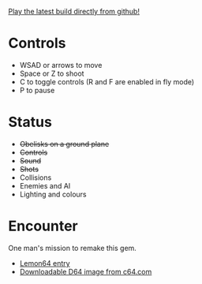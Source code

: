 [Play the latest build directly from github!](http://htmlpreview.github.com/?https://github.com/air/encounter/blob/master/play.html)

# Controls #

* WSAD or arrows to move
* Space or Z to shoot
* C to toggle controls (R and F are enabled in fly mode)
* P to pause

# Status #

* ~~Obelisks on a ground plane~~
* ~~Controls~~
* ~~Sound~~
* ~~Shots~~
* Collisions
* Enemies and AI
* Lighting and colours

# Encounter #

One man's mission to remake this gem.
* [Lemon64 entry](http://www.lemon64.com/games/details.php?ID=832)
* [Downloadable D64 image from c64.com](http://www.c64.com/games/351)
